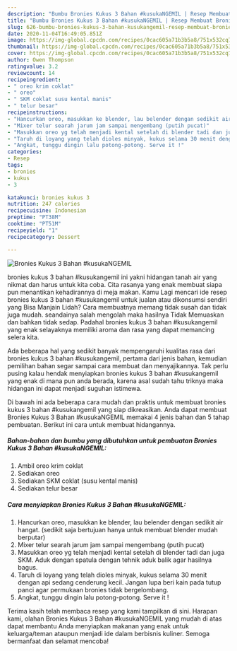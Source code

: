 ```yaml
---
description: "Bumbu Bronies Kukus 3 Bahan #kusukaNGEMIL | Resep Membuat Bronies Kukus 3 Bahan #kusukaNGEMIL Yang Enak Dan Mudah"
title: "Bumbu Bronies Kukus 3 Bahan #kusukaNGEMIL | Resep Membuat Bronies Kukus 3 Bahan #kusukaNGEMIL Yang Enak Dan Mudah"
slug: 626-bumbu-bronies-kukus-3-bahan-kusukangemil-resep-membuat-bronies-kukus-3-bahan-kusukangemil-yang-enak-dan-mudah
date: 2020-11-04T16:49:05.851Z
image: https://img-global.cpcdn.com/recipes/0cac605a71b3b5a8/751x532cq70/bronies-kukus-3-bahan-kusukangemil-foto-resep-utama.jpg
thumbnail: https://img-global.cpcdn.com/recipes/0cac605a71b3b5a8/751x532cq70/bronies-kukus-3-bahan-kusukangemil-foto-resep-utama.jpg
cover: https://img-global.cpcdn.com/recipes/0cac605a71b3b5a8/751x532cq70/bronies-kukus-3-bahan-kusukangemil-foto-resep-utama.jpg
author: Owen Thompson
ratingvalue: 3.2
reviewcount: 14
recipeingredient:
- " oreo krim coklat"
- " oreo"
- " SKM coklat susu kental manis"
- " telur besar"
recipeinstructions:
- "Hancurkan oreo, masukkan ke blender, lau belender dengan sedikit air hangat. (sedikit saja bertujuan hanya untuk membuat blender mudah berputar)"
- "Mixer telur searah jarum jam sampai mengembang (putih pucat)"
- "Masukkan oreo yg telah menjadi kental setelah di blender tadi dan juga SKM. Aduk dengan spatula dengan tehnik aduk balik agar hasilnya bagus."
- "Taruh di loyang yang telah dioles minyak, kukus selama 30 menit dengan api sedang cenderung kecil. Jangan lupa beri kain pada tutup panci agar permukaan bronies tidak bergelombang."
- "Angkat, tunggu dingin lalu potong-potong. Serve it !"
categories:
- Resep
tags:
- bronies
- kukus
- 3

katakunci: bronies kukus 3 
nutrition: 247 calories
recipecuisine: Indonesian
preptime: "PT38M"
cooktime: "PT51M"
recipeyield: "1"
recipecategory: Dessert

---
```



![Bronies Kukus 3 Bahan #kusukaNGEMIL](https://img-global.cpcdn.com/recipes/0cac605a71b3b5a8/751x532cq70/bronies-kukus-3-bahan-kusukangemil-foto-resep-utama.jpg)


bronies kukus 3 bahan #kusukangemil ini yakni hidangan tanah air yang nikmat dan harus untuk kita coba. Cita rasanya yang enak membuat siapa pun menantikan kehadirannya di meja makan.
Kamu Lagi mencari ide resep bronies kukus 3 bahan #kusukangemil untuk jualan atau dikonsumsi sendiri yang Bisa Manjain Lidah? Cara membuatnya memang tidak susah dan tidak juga mudah. seandainya salah mengolah maka hasilnya Tidak Memuaskan dan bahkan tidak sedap. Padahal bronies kukus 3 bahan #kusukangemil yang enak selayaknya memiliki aroma dan rasa yang dapat memancing selera kita.



Ada beberapa hal yang sedikit banyak mempengaruhi kualitas rasa dari bronies kukus 3 bahan #kusukangemil, pertama dari jenis bahan, kemudian pemilihan bahan segar sampai cara membuat dan menyajikannya. Tak perlu pusing kalau hendak menyiapkan bronies kukus 3 bahan #kusukangemil yang enak di mana pun anda berada, karena asal sudah tahu triknya maka hidangan ini dapat menjadi suguhan istimewa.


Di bawah ini ada beberapa cara mudah dan praktis untuk membuat bronies kukus 3 bahan #kusukangemil yang siap dikreasikan. Anda dapat membuat Bronies Kukus 3 Bahan #kusukaNGEMIL memakai 4 jenis bahan dan 5 tahap pembuatan. Berikut ini cara untuk membuat hidangannya.

<!--inarticleads1-->

##### Bahan-bahan dan bumbu yang dibutuhkan untuk pembuatan Bronies Kukus 3 Bahan #kusukaNGEMIL:

1. Ambil  oreo krim coklat
1. Sediakan  oreo
1. Sediakan  SKM coklat (susu kental manis)
1. Sediakan  telur besar




<!--inarticleads2-->

##### Cara menyiapkan Bronies Kukus 3 Bahan #kusukaNGEMIL:

1. Hancurkan oreo, masukkan ke blender, lau belender dengan sedikit air hangat. (sedikit saja bertujuan hanya untuk membuat blender mudah berputar)
1. Mixer telur searah jarum jam sampai mengembang (putih pucat)
1. Masukkan oreo yg telah menjadi kental setelah di blender tadi dan juga SKM. Aduk dengan spatula dengan tehnik aduk balik agar hasilnya bagus.
1. Taruh di loyang yang telah dioles minyak, kukus selama 30 menit dengan api sedang cenderung kecil. Jangan lupa beri kain pada tutup panci agar permukaan bronies tidak bergelombang.
1. Angkat, tunggu dingin lalu potong-potong. Serve it !




Terima kasih telah membaca resep yang kami tampilkan di sini. Harapan kami, olahan Bronies Kukus 3 Bahan #kusukaNGEMIL yang mudah di atas dapat membantu Anda menyiapkan makanan yang enak untuk keluarga/teman ataupun menjadi ide dalam berbisnis kuliner. Semoga bermanfaat dan selamat mencoba!
